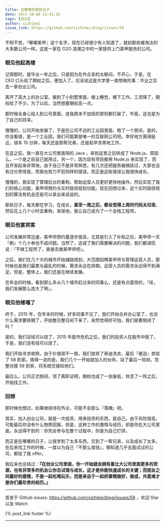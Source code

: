 ```yaml
---
title: 在嘟嘟的那些日子
date: 2017-10-08 12:41:15
tags: [创业]
author: xizhibei
issue_link: https://github.com/xizhibei/blog/issues/59
---
```

<!-- en_title: life-in-dudu -->

不知不觉，『嘟嘟美甲』这个名字，现在已经很少有人知道了，就如那些被淘汰的大多数公司一样。这是一家在 O2O 浪潮之中的一家提供上门美甲服务的公司。

### 眼见他起高楼

记得那时，是毕业一年之后，只是因为在外企呆的太郁闷，不开心，于是，在 CEO 口头给了期权之后，便加入了。应该说这是大学里一直想做的事：毕业之后去一家创业公司。

离开了高大上的办公室，搬到了小别墅里面，楼上睡觉，楼下工作。工资降了，期权给了不少。为了以后，当然想要期权高一点。

那时候全身心投入到公司里面，连我周末不加班的原则都打破了，毕竟，这也是为了自己的将来。

慢慢的，公司开始发展了，于是在公司不远的工业园里面，租了一个房间，是的，你没看错，是一个工业园，我们可能算是唯一的互联网公司吧。幸好地方离得挺近，骑车 15 分钟，每天还是那帮兄弟，还是起早贪黑地工作。

在这之前，我一直在大公司里面用的 Java ，来到这里之后转成了 Node.js。原因么，一个是之前自己就用过，另一个，因为现有项目都用 Node.js 来实现了，而且开发起来非常快。由于自己不是非常熟悉，有几次还把服务器搞挂过，大家也没有过分责怪我，而我也努力不犯同样的错误，而正是这些错误让我很快成长。

慢慢的，我实现了管理后台的重构，帮助运营人员更好更快地操作。然后实现了我们的核心功能，美甲师预约与实时路径规划功能。现在回想过来，这个实时路径规划的算法有机会还是可以拿出来说说的。

那些日子，每天都在学习，在成长，**甚至一周之后，都会觉得上周的代码太垃圾**，然后花上几个小时去重构，渐渐地，我让自己成为了一个全栈工程师。

### 眼见他宴宾客

公司发展非常迅速，美甲师预约量逐步提高，尤其是引入了补贴之后，美甲师一天『刷』个几十单也不成问题。当然了，这成了我们需要解决的问题，我们都调侃说：『不做工程师了，直接去做美甲师吧』。

之后，我们在几个大的城市开始铺路规划，大范围招聘美甲师与管理运营人员，那时候也是我们最累与最乱的时候，需求永远在排期，运营人员的需求永远得不到满足，但是，整体上，我们还是在继续发展。

在年会的时候，看到那么多从几个城市赶过来的同事么，还是有点震惊的，『哇，我们发展那么庞大了啊』。

### 眼见他楼塌了

终于，2015 年，在年末的时候，好多同事不见了，我们开始合并办公室了，也没什么需求要排期了，开始整日整日闲下来了，突然觉得好可怕，我们是要倒闭了吗？

是的，我们没钱可以烧了，2015 年股市危机之后，我们的投资人在股市中赔了，于是，我们没有钱可以烧了。

我们开始寻求收购，由于价值观不一致，我们放弃了泰迪洗衣，最后『被迫』卖给了 58 到家。值得一说的是，我们几个一开始就加入的伙伴，站了最后一班岗，完整对接 58 到家，将系统交接给他们。

最后么，公司正式倒闭，领了离职证明，期权也成了一张废纸，休息了一阵之后，开始找工作。

### 回想

那时候也想过，如果继续待在外企，可能不会那么『落魄』吧。

其实，加入创业公司，就是一次投资，用来投资的东西，是自己。由于风险很高，可能最后你没有什么物质回报，但是，这种工作的激情与经历，却是你在大公司里面，永远得不到的：你完全参与在整个过程中，你是为自己打拼。

而正是在嘟嘟的日子，让我学到了太多东西，交到了一帮兄弟，以及成长了太多。在后来找工作的时候，一度以为自己『不那么值钱』，哪知道几乎去面试过的公司，都给了我 offer。

我后来也总结过：**『在创业公司里面，你一开始就会拥有着比大公司里面更多的资源，也有非常多的机会让你去试错与成长，这才是你能快速成长的关键；而朋友之间最好的感情，不是一起吃喝玩乐，而是来自于一起把事情做好，做成，共患难才是你们最珍贵的经历。』**


***
首发于 Github issues: https://github.com/xizhibei/blog/issues/59 ，欢迎 Star 以及 Watch

{% post_link footer %}
***